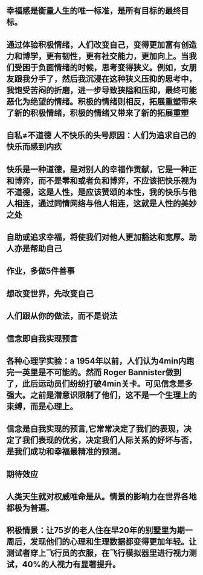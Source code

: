 ## 幸福感是衡量人生的唯一标准，是所有目标的最终目标。

## 通过体验积极情绪，人们改变自己，变得更加富有创造力和博学，更有韧性，更有社交能力，更加向上。当我们受困于负面情绪的时候，思考变得狭义。例如，女朋友跟我分手了，然后我沉浸在这种狭义压抑的思考中，我饱受苦闷的折磨，进一步导致狭隘和压抑，最终可能恶化为绝望的情绪。积极的情绪则相反，拓展重塑带来了新的积极情绪，积极的情绪又带来了新的拓展重塑

## 自私≠不道德  人不快乐的头号原因：人们为追求自己的快乐而感到内疚

## 快乐是一种道德，是对别人的幸福作贡献，它是一种正和博弈，而不是零和或者负和博弈，不应该把快乐视为不道德，这是人性，是应该赞颂的本性，我的快乐与他人相连，通过同情网络与他人相连，这就是人性的美妙之处

## 自助或追求幸福，将使我们对他人更加豁达和宽厚。助人亦是帮助自己

## 作业，多做5件善事

## 想改变世界，先改变自己

## 人们跟从你的做法，而不是说法

## 信念即自我实现预言

## 各种心理学实验：a 1954年以前，人们认为4min内跑完一英里是不可能的。然而 Roger Bannister做到了，此后运动员们纷纷打破4min关卡。可见信念是多强大。之前是潜意识限制了他们，这不是一个生理上的束缚，而是心理上。

## 信念是自我实现的预言,它常常决定了我们的表现，决定了我们表现的优劣，决定我们人际关系的好坏与否，是我们成功和幸福最精准的预测。

## 期待效应

## 人类天生就对权威唯命是从。情景的影响力在世界各地都极为普遍。

## 积极情景：让75岁的老人住在早20年的别墅里为期一周后，发现他们的心理和生理数据都变得更加年轻。让测试者穿上飞行员的衣服，在飞行模拟器里进行视力测试，40%的人视力有显著提升。
